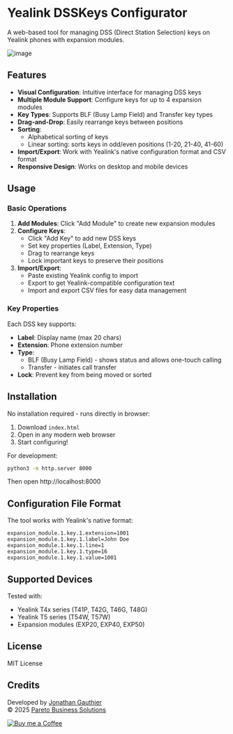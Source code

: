 # Yealink DSSKeys Configurator

A web-based tool for managing DSS (Direct Station Selection) keys on Yealink phones with expansion modules.

![image](https://github.com/user-attachments/assets/7f36d465-adfe-4d96-a673-a6cc86203c8e)


## Features

- **Visual Configuration**: Intuitive interface for managing DSS keys
- **Multiple Module Support**: Configure keys for up to 4 expansion modules
- **Key Types**: Supports BLF (Busy Lamp Field) and Transfer key types
- **Drag-and-Drop**: Easily rearrange keys between positions
- **Sorting**: 
  - Alphabetical sorting of keys
  - Linear sorting: sorts keys in odd/even positions (1-20, 21-40, 41-60)
- **Import/Export**: Work with Yealink's native configuration format and CSV format
- **Responsive Design**: Works on desktop and mobile devices

## Usage

### Basic Operations

1. **Add Modules**: Click "Add Module" to create new expansion modules
2. **Configure Keys**:
   - Click "Add Key" to add new DSS keys
   - Set key properties (Label, Extension, Type)
   - Drag to rearrange keys
   - Lock important keys to preserve their positions
3. **Import/Export**:
   - Paste existing Yealink config to import
   - Export to get Yealink-compatible configuration text
   - Import and export CSV files for easy data management

### Key Properties

Each DSS key supports:
- **Label**: Display name (max 20 chars)
- **Extension**: Phone extension number
- **Type**: 
  - BLF (Busy Lamp Field) - shows status and allows one-touch calling
  - Transfer - initiates call transfer
- **Lock**: Prevent key from being moved or sorted

## Installation

No installation required - runs directly in browser:

1. Download `index.html`
2. Open in any modern web browser
3. Start configuring!

For development:
```bash
python3 -m http.server 8000
```
Then open http://localhost:8000

## Configuration File Format

The tool works with Yealink's native format:
```
expansion_module.1.key.1.extension=1001
expansion_module.1.key.1.label=John Doe
expansion_module.1.key.1.line=1
expansion_module.1.key.1.type=16
expansion_module.1.key.1.value=1001
```

## Supported Devices

Tested with:
- Yealink T4x series (T41P, T42G, T46G, T48G)
- Yealink T5 series (T54W, T57W)
- Expansion modules (EXP20, EXP40, EXP50)

## License

MIT License

## Credits

Developed by [Jonathan Gauthier](mailto:Jonathan@paretobiz.com)  
© 2025 [Pareto Business Solutions](https://paretobiz.com)

[![Buy me a Coffee](https://github.com/user-attachments/assets/39b6b3e4-2a35-4e8a-9fb4-99da59ea615a)](https://buymeacoffee.com/jonathangauthier)

